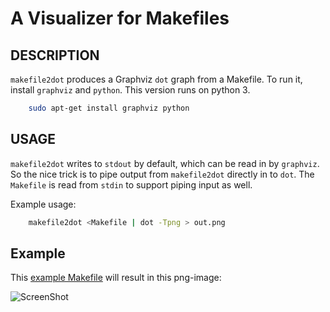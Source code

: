 # A Visualizer for Makefiles

## DESCRIPTION

`makefile2dot` produces a Graphviz `dot` graph from a Makefile. To run it,
install `graphviz` and `python`. This version runs on python 3.

```bash
    sudo apt-get install graphviz python
```

## USAGE

`makefile2dot` writes to `stdout` by default, which can be read in by
`graphviz`. So the nice trick is to pipe output from `makefile2dot` directly in
to `dot`. The `Makefile` is read from `stdin` to support piping input as well.

Example usage:

````bash
    makefile2dot <Makefile | dot -Tpng > out.png
````

## Example

This [example Makefile](https://github.com/vak/makefile2dot/blob/master/Makefile) will result in this png-image:
    
![ScreenShot](https://raw.githubusercontent.com/vak/makefile2dot/master/output-examlple.png)
